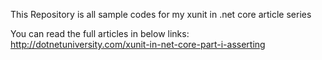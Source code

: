 This Repository is all sample codes for my xunit in .net core article series

You can read the full articles in below links:
http://dotnetuniversity.com/xunit-in-net-core-part-i-asserting

